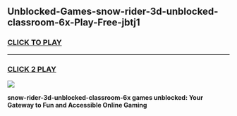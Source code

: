 
## Unblocked-Games-snow-rider-3d-unblocked-classroom-6x-Play-Free-jbtj1
<h3>
<a href="https://premium76.site?title=snow-rider-3d-unblocked-classroom-6x&ref=23A">CLICK TO PLAY</a></h3>
<hr>

<h3>
<a href="https://premium76.site?title=snow-rider-3d-unblocked-classroom-6x&ref=23A">CLICK 2 PLAY</a>
  
</h3>

<a href="https://premium76.site?title=snow-rider-3d-unblocked-classroom-6x&ref=23A"><img src="https://clearcache.store/games.png"></a>


**snow-rider-3d-unblocked-classroom-6x games unblocked: Your Gateway to Fun and Accessible Online Gaming**
